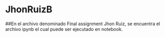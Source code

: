 # JhonRuizB

##En el archivo denominado  Final assignment Jhon Ruiz, se encuentra el archivo ipynb el cual puede ser ejecutado en notebook.
